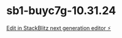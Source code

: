 # sb1-buyc7g-10.31.24

[Edit in StackBlitz next generation editor ⚡️](https://stackblitz.com/~/github.com/CurtisCowgill/sb1-buyc7g-10.31.24)